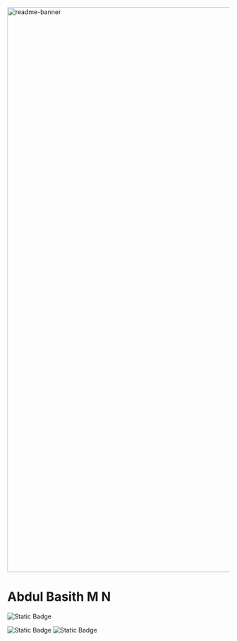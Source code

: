 <img width="1280" alt="readme-banner" src=" ">

# Abdul Basith M N

![Static Badge](https://img.shields.io/badge/TinkerHub-24?color=%23000000&link=https%3A%2F%2Fwww.tinkerhub.org%2F)

![Static Badge](https://github.com/Basithmn)
![Static Badge](https://www.instagram.com/basith_mn/)
